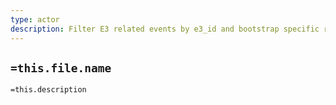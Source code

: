 ```yaml
---
type: actor
description: Filter E3 related events by e3_id and bootstrap specific request handling actors.
---
```

## `=this.file.name`

`=this.description`